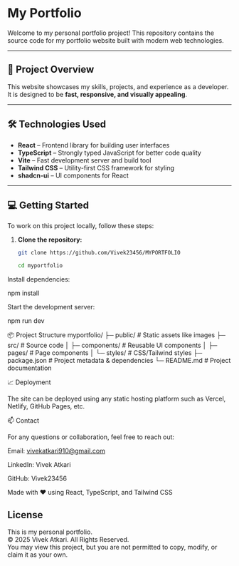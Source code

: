 # My Portfolio

Welcome to my personal portfolio project! This repository contains the source code for my portfolio website built with modern web technologies.

---

## 🚀 Project Overview

This website showcases my skills, projects, and experience as a developer. It is designed to be **fast, responsive, and visually appealing**.

   

---

## 🛠 Technologies Used

- **React** – Frontend library for building user interfaces  
- **TypeScript** – Strongly typed JavaScript for better code quality  
- **Vite** – Fast development server and build tool  
- **Tailwind CSS** – Utility-first CSS framework for styling  
- **shadcn-ui** – UI components for React  

---

## 💻 Getting Started

To work on this project locally, follow these steps:

1. **Clone the repository:**
   ```bash
   git clone https://github.com/Vivek23456/MYPORTFOLIO
   
   cd myportfolio
   
Install dependencies:

npm install


Start the development server:

npm run dev

 📦 Project Structure
myportfolio/
├─ public/         # Static assets like images
├─ src/            # Source code
│  ├─ components/  # Reusable UI components
│  ├─ pages/       # Page components
│  └─ styles/      # CSS/Tailwind styles
├─ package.json    # Project metadata & dependencies
└─ README.md       # Project documentation

📈 Deployment

The site can be deployed using any static hosting platform such as Vercel, Netlify, GitHub Pages, etc.

📫 Contact

For any questions or collaboration, feel free to reach out:

Email: vivekatkari910@gmail.com

LinkedIn: Vivek Atkari

GitHub: Vivek23456

Made with ❤️ using React, TypeScript, and Tailwind CSS

## License
This is my personal portfolio.  
© 2025 Vivek Atkari. All Rights Reserved.  
You may view this project, but you are not permitted to copy, modify, or claim it as your own.

